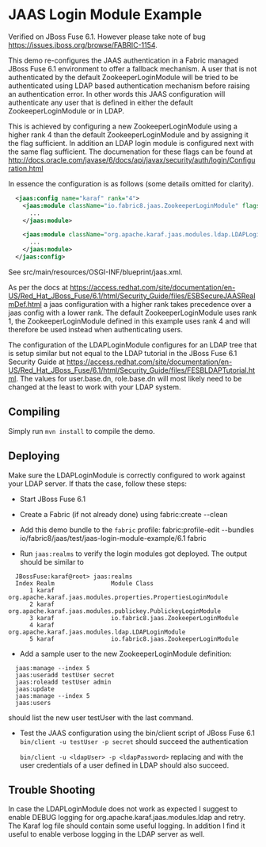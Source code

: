 # JAAS Login Module Example

Verified on JBoss Fuse 6.1. However please take note of bug https://issues.jboss.org/browse/FABRIC-1154.

This demo re-configures the JAAS authentication in a Fabric managed JBoss Fuse 6.1 environment
to offer a fallback mechanism. A user that is not authenticated by the default ZookeeperLoginModule
will be tried to be authenticated using LDAP based authentication mechanism before raising an authentication error.
In other words this JAAS configuration will authenticate any user that is defined in either the default
ZookeeperLoginModule or in LDAP.

This is achieved by configuring a new ZookeeperLoginModule using a higher rank 4 than the default ZookeeperLoginModule
and by assigning it the flag sufficient.
In addition an LDAP login module is configured next with the same flag sufficient.
The documenation for these flags can be found at
http://docs.oracle.com/javase/6/docs/api/javax/security/auth/login/Configuration.html

In essence the configuration is as follows (some details omitted for clarity).

```xml
  <jaas:config name="karaf" rank="4">
    <jaas:module className="io.fabric8.jaas.ZookeeperLoginModule" flags="sufficient">
      ...
    </jaas:module>

    <jaas:module className="org.apache.karaf.jaas.modules.ldap.LDAPLoginModule" flags="sufficient">
      ...
    </jaas:module>
  </jaas:config>
```

See src/main/resources/OSGI-INF/blueprint/jaas.xml.

As per the docs at
https://access.redhat.com/site/documentation/en-US/Red_Hat_JBoss_Fuse/6.1/html/Security_Guide/files/ESBSecureJAASRealmDef.html
a jaas configuration with a higher rank takes precedence over a jaas config with a lower rank.
The default ZookeeperLoginModule uses rank 1, the ZookeeperLoginModule defined in this example uses rank 4 and will
therefore be used instead when authenticating users.


The configuration of the LDAPLoginModule configures for an LDAP tree that is setup similar but not equal to the LDAP
tutorial in the JBoss Fuse 6.1 Security Guide at
https://access.redhat.com/site/documentation/en-US/Red_Hat_JBoss_Fuse/6.1/html/Security_Guide/files/FESBLDAPTutorial.html.
The values for user.base.dn, role.base.dn will most likely need to be changed at the least to work with your LDAP system.



## Compiling

Simply run `mvn install` to compile the demo.


## Deploying
Make sure the LDAPLoginModule is correctly configured to work against your LDAP server.
If thats the case, follow these steps:

- Start JBoss Fuse 6.1
- Create a Fabric (if not already done) using fabric:create --clean
- Add this demo bundle to the `fabric` profile:
  fabric:profile-edit --bundles io/fabric8/jaas/test/jaas-login-module-example/6.1 fabric

- Run `jaas:realms` to verify the login modules got deployed. The output should be similar to

```
  JBossFuse:karaf@root> jaas:realms
  Index Realm                Module Class
      1 karaf                org.apache.karaf.jaas.modules.properties.PropertiesLoginModule
      2 karaf                org.apache.karaf.jaas.modules.publickey.PublickeyLoginModule
      3 karaf                io.fabric8.jaas.ZookeeperLoginModule
      4 karaf                org.apache.karaf.jaas.modules.ldap.LDAPLoginModule
      5 karaf                io.fabric8.jaas.ZookeeperLoginModule
```

- Add a sample user to the new ZookeeperLoginModule definition:

```
  jaas:manage --index 5
  jaas:useradd testUser secret
  jaas:roleadd testUser admin
  jaas:update
  jaas:manage --index 5
  jaas:users
```

  should list the new user testUser with the last command.

- Test the JAAS configuration using the bin/client script of JBoss Fuse 6.1
  `bin/client -u testUser -p secret` should succeed the authentication

  `bin/client -u <ldapUser> -p <ldapPassword>`
   replacing <ldapUser> and <ldapPassword> with the user credentials of a
   user defined in LDAP should also succeed.


## Trouble Shooting

In case the LDAPLoginModule does not work as expected I suggest to enable DEBUG logging for
org.apache.karaf.jaas.modules.ldap and retry. The Karaf log file should contain some useful logging.
In addition I find it useful to enable verbose logging in the LDAP server as well.


